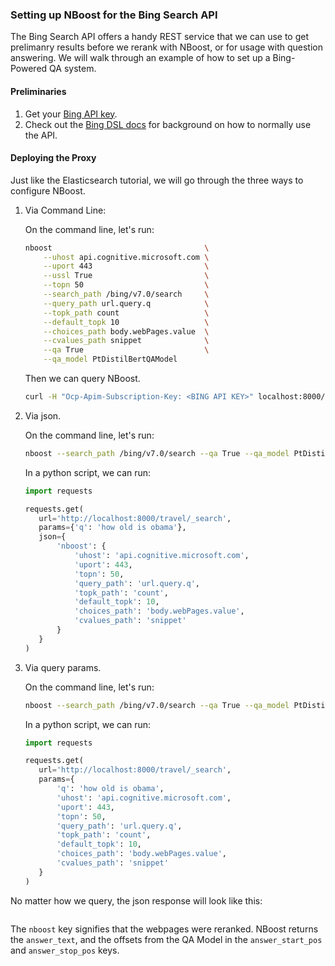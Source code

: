 ### Setting up NBoost for the Bing Search API

The Bing Search API offers a handy REST service that we can use to get prelimanry results before we rerank with NBoost, or for usage with question answering. We will walk through an example of how to set up a Bing-Powered QA system.

#### Preliminaries
1. Get your [Bing API key](https://azure.microsoft.com/en-us/try/cognitive-services/my-apis/?api=bing-web-search-api).
2. Check out the [Bing DSL docs](https://dev.cognitive.microsoft.com/docs/services/f40197291cd14401b93a478716e818bf/operations/56b4447dcf5ff8098cef380d) for background on how to normally use the API.

#### Deploying the Proxy
Just like the Elasticsearch tutorial, we will go through the three ways to configure NBoost.
1. Via Command Line:

     On the command line, let's run:
    ```bash
    nboost                                  \
        --uhost api.cognitive.microsoft.com \
        --uport 443                         \
        --ussl True                         \
        --topn 50                           \
        --search_path /bing/v7.0/search     \
        --query_path url.query.q            \
        --topk_path count                   \
        --default_topk 10                   \
        --choices_path body.webPages.value  \
        --cvalues_path snippet              \
        --qa True                           \
        --qa_model PtDistilBertQAModel      
    ```
    Then we can query NBoost.
    
    ```bash
    curl -H "Ocp-Apim-Subscription-Key: <BING API KEY>" localhost:8000/bing/v7.0/search?q=how+old+is+obama&count=1&responseFilter=Webpages
    ```
   
2. Via json.

    On the command line, let's run:
    ```bash
   nboost --search_path /bing/v7.0/search --qa True --qa_model PtDistilBertQAModel
   ```
   
   In a python script, we can run:
    ```python
    import requests
    
    requests.get(
       url='http://localhost:8000/travel/_search',
       params={'q': 'how old is obama'},
       json={
           'nboost': {
               'uhost': 'api.cognitive.microsoft.com',
               'uport': 443,
               'topn': 50,
               'query_path': 'url.query.q',
               'topk_path': 'count',
               'default_topk': 10,
               'choices_path': 'body.webPages.value',
               'cvalues_path': 'snippet'
           }
       }
   )
   ```
   
3. Via query params.

    On the command line, let's run:
    ```bash
   nboost --search_path /bing/v7.0/search --qa True --qa_model PtDistilBertQAModel
   ```

   In a python script, we can run:
    ```python
    import requests
    
    requests.get(
       url='http://localhost:8000/travel/_search',
       params={
           'q': 'how old is obama',
           'uhost': 'api.cognitive.microsoft.com',
           'uport': 443,
           'topn': 50,
           'query_path': 'url.query.q',
           'topk_path': 'count',
           'default_topk': 10,
           'choices_path': 'body.webPages.value',
           'cvalues_path': 'snippet'
       }
   )
   
No matter how we query, the json response will look like this:

```json

```
   
The `nboost` key signifies that the webpages were reranked. NBoost returns the `answer_text`, and the offsets from the QA Model in the `answer_start_pos` and  `answer_stop_pos` keys.